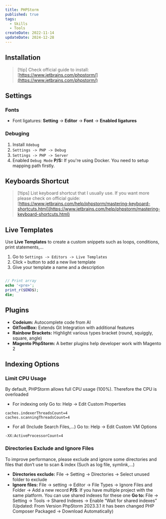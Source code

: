 ```yaml
---
title: PHPStorm
published: true
tags:
  - Skills
  - Tools
createDate: 2022-11-14
updateDate: 2024-12-28
---
```


## Installation

> [!tip] Check official guide to install: [https://www.jetbrains.com/phpstorm/](https://www.jetbrains.com/phpstorm/)

## Settings

### Fonts

- Font ligatures: **Setting** -> **Editor** -> **Font** -> **Enabled ligatures**

### Debuging

1. Install `Xdebug`
2. `Settings -> PHP -> Debug`
3. `Settings -> PHP -> Server`
4. Enabled `Debug Mode` **P/S:** If you're using Docker. You need to setup mapping path firstly.

## Keyboards Shortcut

> [!tips] List keyboard shortcut that I usually use. If you want more please check on official guide:
> [https://www.jetbrains.com/help/phpstorm/mastering-keyboard-shortcuts.html](https://www.jetbrains.com/help/phpstorm/mastering-keyboard-shortcuts.html)

## Live Templates

Use **Live Templates** to create a custom snippets such as loops, conditions, print statements,...

1. Go to `Settings -> Editors -> Live Templates`
2. Click `+` button to add a new live template
3. Give your template a name and a description

```php

// Print array
echo '<pre>';
print_r($END$);
die;
```

## Plugins

- **Codeium:** Autocomplete code from AI
- **GitToolBox:** Extends Git Integration with additional features
- **Rainbow Brackets:** Highlight various types bracket (round, squiggly, square, angle)
- **Magento PhpStorm:** A better plugins help developer work with Magento 2

## Indexing Options

### Limit CPU Usage

By default, PHPStorm allows full CPU usage (100%). Therefore the CPU is overloaded

- For indexing only Go to: Help -> Edit Custom Properties

```shell frame="none"
caches.indexerThreadsCount=4
caches.scanningThreadsCount=4
```

- For all (Include Search Files,...) Go to: Help → Edit Custom VM Options

```shell frame="none"
-XX:ActiveProcessorCount=4
```

### Directories Exclude and Ignore Files

To improve performance, please exclude and ignore some directories and files that don’t use to scan & index (Such as log
file, symlink,…)

- **Directories exclude:** File → Setting → Directories → Select unused folder to exclude
- **Ignore files:** File → setting → Editor → File Types → Ignore Files and Folder → Add a new record **P/S**: If you
  have multiple project with the same platform. You can use shared indexes for these one **Go to:** File → Setting →
  Tools → Shared Indexes → Enable “Wait for shared indexes” (Updated: From Version PhpStorm 2023.3.1 it has been changed
  PHP Composer Packaged → Download Automatically)

